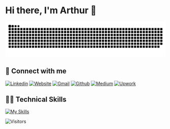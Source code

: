 <span align="center">
  <h1 style="display: inline-block">Hi there, I'm Arthur 👋</h1>
</span>

<!-- Snake -->
<picture>
  <source media="(prefers-color-scheme: dark)" srcset="https://raw.githubusercontent.com/lalewis7/lalewis7/output/github-snake-dark.svg">
  <source media="(prefers-color-scheme: light)" srcset="https://raw.githubusercontent.com/lalewis7/lalewis7/output/github-snake.svg">
  <img alt="github contribution grid snake animation" src="https://raw.githubusercontent.com/lalewis7/lalewis7/output/github-snake.svg">
</picture>

<!-- Connect -->
## 🤝 Connect with me

[![Linkedin][Linkedin]][Linkedin-url]
[![Website][Website]][Website-url]
[![Gmail][Gmail]][Gmail-url]
[![Github][Github]][Github-url]
[![Medium][Medium]][Medium-url]
[![Upwork][Upwork]][Upwork-url]


<!-- Tech Stack -->
## 👨‍💻 Technical Skills

[![My Skills](https://skillicons.dev/icons?i=java,js,ts,py,react,vue,jquery,bootstrap,html,css,sass,spring,express,nodejs,php,nginx,postman,mysql,postgres,mongodb,aws,azure,docker,git,github,vscode,githubactions)](https://skillicons.dev)

![Visitors](https://api.visitorbadge.io/api/visitors?path=lalewis7&countColor=%23263759)

[Linkedin]: https://img.shields.io/badge/linkedin-0A66C2?style=for-the-badge&logo=linkedin&logoColor=white
[Linkedin-url]: https://www.linkedin.com/in/arthur-lewis/
[Medium]: https://img.shields.io/badge/medium-000000?style=for-the-badge&logo=medium&logoColor=white
[Medium-url]: https://medium.com/@arthur.lewis
[Upwork]: https://img.shields.io/badge/upwork-6FDA44?style=for-the-badge&logo=upwork&logoColor=white
[Upwork-url]: https://www.upwork.com/freelancers/~0163c22c20ba2fdf7d
[Gmail]: https://img.shields.io/badge/gmail-EA4335?style=for-the-badge&logo=gmail&logoColor=white
[Gmail-url]: mailto:l.arthur.lewis7@gmail.com
[Github]: https://img.shields.io/badge/github-181717?style=for-the-badge&logo=github&logoColor=white
[Github-url]: https://github.com/lalewis7
[Website]: https://img.shields.io/badge/portfolio-4234FE?style=for-the-badge&logoColor=white
[Website-url]: https://arthurlewis.net/
